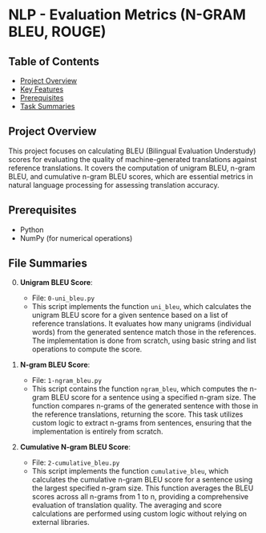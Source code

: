 # NLP - Evaluation Metrics (N-GRAM BLEU, ROUGE)

## Table of Contents
- [Project Overview](#project-overview)
- [Key Features](#key-features)
- [Prerequisites](#prerequisites)
- [Task Summaries](#task-summaries)

## Project Overview

This project focuses on calculating BLEU (Bilingual Evaluation Understudy) scores for evaluating the quality of machine-generated translations against reference translations. It covers the computation of unigram BLEU, n-gram BLEU, and cumulative n-gram BLEU scores, which are essential metrics in natural language processing for assessing translation accuracy.

## Prerequisites

- Python
- NumPy (for numerical operations)

## File Summaries

0. **Unigram BLEU Score**: 
   - File: `0-uni_bleu.py`
   - This script implements the function `uni_bleu`, which calculates the unigram BLEU score for a given sentence based on a list of reference translations. It evaluates how many unigrams (individual words) from the generated sentence match those in the references. The implementation is done from scratch, using basic string and list operations to compute the score.

1. **N-gram BLEU Score**: 
   - File: `1-ngram_bleu.py`
   - This script contains the function `ngram_bleu`, which computes the n-gram BLEU score for a sentence using a specified n-gram size. The function compares n-grams of the generated sentence with those in the reference translations, returning the score. This task utilizes custom logic to extract n-grams from sentences, ensuring that the implementation is entirely from scratch.

2. **Cumulative N-gram BLEU Score**: 
   - File: `2-cumulative_bleu.py`
   - This script implements the function `cumulative_bleu`, which calculates the cumulative n-gram BLEU score for a sentence using the largest specified n-gram size. This function averages the BLEU scores across all n-grams from 1 to n, providing a comprehensive evaluation of translation quality. The averaging and score calculations are performed using custom logic without relying on external libraries.
